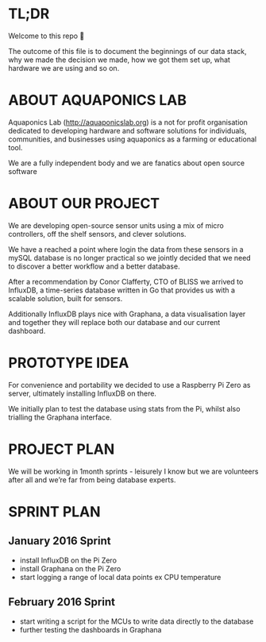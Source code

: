# TL;DR

Welcome to this repo 🚀

The outcome of this file is to document the beginnings of our data stack, why we made the decision we made, how we got them set up, what hardware we are using and so on.  


# ABOUT AQUAPONICS LAB

Aquaponics Lab (http://aquaponicslab.org) is a not for profit organisation dedicated to developing hardware and software solutions for individuals, communities, and businesses using aquaponics as a farming or educational tool. 

We are a fully independent body and we are fanatics about open source software


# ABOUT OUR PROJECT

We are developing open-source sensor units using a mix of micro controllers, off the shelf sensors, and clever solutions. 

We have a reached a point where login the data from these sensors in a mySQL database is no longer practical so we jointly decided that we need to discover a better workflow and a better database. 

After a recommendation by Conor Clafferty, CTO of BLISS we arrived to InfluxDB, a time-series database written in Go that provides us with a scalable solution, built for sensors. 

Additionally InfluxDB plays nice with Graphana, a data visualisation layer and together they will replace both our database and our current dashboard. 


# PROTOTYPE IDEA

For convenience and portability we decided to use a Raspberry Pi Zero as server, ultimately installing InfluxDB on there. 

We initially plan to test the database using stats from the Pi, whilst also trialling the Graphana interface. 


# PROJECT PLAN 

We will be working in 1month sprints - leisurely I know but we are volunteers after all and we’re far from being database experts. 


# SPRINT PLAN
## January 2016 Sprint
* install InfluxDB on the Pi Zero
* install Graphana on the Pi Zero
* start logging a range of local data points ex CPU temperature

## February 2016 Sprint
* start writing a script for the MCUs to write data directly to the database
* further testing the dashboards in Graphana
  


